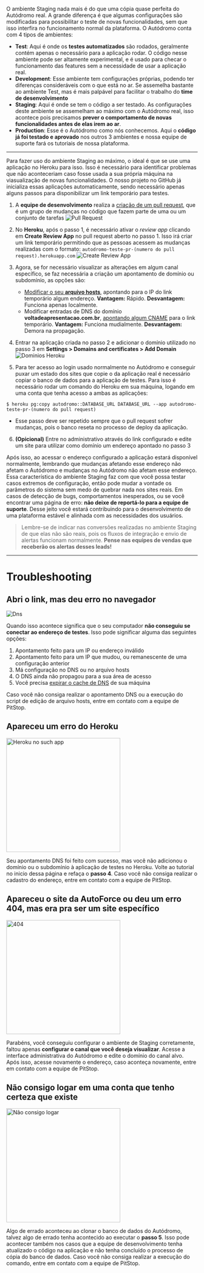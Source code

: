 <!-- TITLE: Ambiente Staging -->
<!-- SUBTITLE: Como utilizar um link para visualizar mudanças que ainda irão ao ar -->

O ambiente Staging nada mais é do que uma cópia quase perfeita do Autódromo real. A grande diferença é que algumas configurações são modificadas para possibilitar o teste de novas funcionalidades, sem que isso interfira no funcionamento normal da plataforma. O Autódromo conta com 4 tipos de ambientes:

* **Test**: Aqui é onde os **testes automatizados** são rodados, geralmente contém apenas o necessário para a aplicação rodar. O código nesse ambiente pode ser altamente experimental, e é usado para checar o funcionamento das features sem a necessidade de usar a aplicação real.
* **Development**: Esse ambiente tem configurações próprias, podendo ter diferenças consideráveis com o que está no ar. Se assemelha bastante ao ambiente Test, mas é mais palpável para facilitar o trabalho do **time de desenvolvimento**
* **Staging**: Aqui é onde se tem o código a ser testado. As configurações deste ambiente se assemelham ao máximo com o Autódromo real, isso acontece pois precisamos **prever o comportamento de novas funcionalidades antes de elas irem ao ar**.
* **Production**: Esse é o Autódromo como nós conhecemos. Aqui o **código já foi testado e aprovado** nos outros 3 ambientes e nossa equipe de suporte fará os tutoriais de nossa plataforma.
-----
Para fazer uso do ambiente Staging ao máximo, o ideal é que se use uma aplicação no Heroku para isso. Isso é necessário para identificar problemas que não aconteceriam caso fosse usada a sua própria máquina na viasualização de novas funcionalidades. O nosso projeto no GitHub já inicializa essas aplicações automaticamente, sendo necessário apenas alguns passos para disponibilizar um link temporário para testes.

1. A **equipe de desenvolvimento** realiza a [criação de um pull request](https://help.github.com/articles/about-pull-requests/), que é um grupo de mudanças no código que fazem parte de uma ou um conjunto de tarefas
![Pull Request](/uploads/uploads/pull-request.png "Pull Request")
2. No **Heroku**, após o passo 1, é necessário ativar o *review app* clicando em **Create Review App** no pull request aberto no passo 1. Isso irá criar um link temporário permitindo que as pessoas acessem as mudanças realizadas com o formato: `autodromo-teste-pr-(numero do pull request).herokuapp.com`
![Create Review App](/uploads/uploads/create-review-app.png "Create Review App")

3. Agora, se for necessário visualizar as alterações em algum canal específico, se faz necessária a criação um apontamento de domínio ou subdomínio, as opções são:

	 * [Modificar o seu **arquivo hosts**](/uploads/dominio-interno.sh "Dominio Interno"), apontando para o IP do link temporário algum endereço. **Vantagem:** Rápido. **Desvantagem:** Funciona apenas localmente. 
	 * Modificar entradas de DNS do domínio **voltadeapresentacao.com.br**, [apontando algum CNAME](https://community.cloudflare.com/t/how-do-i-add-a-cname-record/59) para o link temporário. **Vantagem:** Funciona mudialmente. **Desvantagem:** Demora na propagação.

4. Entrar na aplicação criada no passo 2 e adicionar o domínio utilizado no passo 3 em **Settings > Domains and certificates > Add Domain**
![Dominios Heroku](/uploads/uploads/dominios-heroku.png "Dominios Heroku")

5. Para ter acesso ao login usado normalmente no Autódromo e conseguir puxar um estado dos sites que copie o da aplicação real é necessário copiar o banco de dados para a aplicação de testes. Para isso é necessário rodar um comando do Heroku em sua máquina, logando em uma conta que tenha acesso a ambas as aplicações:

```
$ heroku pg:copy autodromo::DATABASE_URL DATABASE_URL --app autodromo-teste-pr-(numero do pull request)
```

  * Esse passo deve ser repetido sempre que o pull request sofrer mudanças, pois o banco reseta no processo de deploy da aplicação.

6.  **(Opicional)** Entre no administrativo através do link configurado e edite um site para utilizar como domínio um endereço apontado no passo 3

Após isso, ao acessar o endereço configurado a aplicação estará disponível normalmente, lembrando que mudanças afetando esse endereço não afetam o Autódromo e mudanças no Autódromo não afetam esse endereço. Essa característica do ambiente Staging faz com que você possa testar casos extremos de configuração, então pode mudar a vontade os parâmetros do sistema sem medo de quebrar nada nos sites reais. Em casos de detecção de bugs, comportamentos inesperados, ou se você encontrar uma página de erro: **não deixe de reportá-lo para a equipe de suporte**. Desse jeito você estará contribuindo para o desenvolvimento de uma plataforma estável e alinhada com as necessidades dos usuários.

> Lembre-se de indicar nas conversões realizadas no ambiente Staging de que elas não são reais, pois os fluxos de integração e envio de alertas funcionam normalmente. **Pense nas equipes de vendas que receberão os alertas desses leads!**
> 
-----

# Troubleshooting
## Abri o link, mas deu erro no navegador

![Dns](/uploads/uploads/dns.png "Dns")

Quando isso acontece significa que o seu computador **não conseguiu se conectar ao endereço de testes**. Isso pode significar alguma das seguintes opções:

1. Apontamento feito para um IP ou endereço inválido
2. Apontamento feito para um IP que mudou, ou remanescente de uma configuração anterior
3. Má configuração no DNS ou no arquivo hosts
4. O DNS ainda não propagou para a sua área de acesso
5. Você precisa [expirar o cache de DNS](https://www.keycdn.com/support/dns-cache/) de sua máquina

 Caso você não consiga realizar o apontamento DNS ou a execução do script de edição de arquivo hosts, entre em contato com a equipe de PitStop.

## Apareceu um erro do Heroku
<p>
<img src="/uploads/uploads/heroku-nosuchapp.png" alt="Heroku no such app" width="300"/>
</p>

Seu apontamento DNS foi feito com sucesso, mas você não adicionou o domínio ou o subdomínio à aplicação de testes no Heroku. Volte ao tutorial no inicio dessa página e refaça o **passo 4**. Caso você não consiga realizar o cadastro do endereço, entre em contato com a equipe de PitStop.

## Apareceu o site da AutoForce ou deu um erro 404, mas era pra ser um site específico
<p>
<img src="/uploads/uploads/404.png" alt="404" width="300"/>
</p>

Parabéns, você conseguiu configurar o ambiente de Staging corretamente, faltou apenas **configurar o canal que você deseja visualizar**. Acesse a interface administrativa do Autódromo e edite o domínio do canal alvo. Após isso, acesse novamente o endereço, caso aconteça novamente, entre em contato com a equipe de PitStop.

## Não consigo logar em uma conta que tenho certeza que existe
<p>
<img src="/uploads/uploads/nao-consigo-logar.png" alt="Não consigo logar" width="300"/>
</p>

Algo de errado aconteceu ao clonar o banco de dados do Autódromo, talvez algo de errado tenha acontecido ao executar o **passo 5**. Isso pode acontecer também nos casos que a equipe de desenvolvimento tenha atualizado o código na aplicação e não tenha concluído o processo de cópia do banco de dados. Caso você não consiga realizar a execução do comando, entre em contato com a equipe de PitStop.

